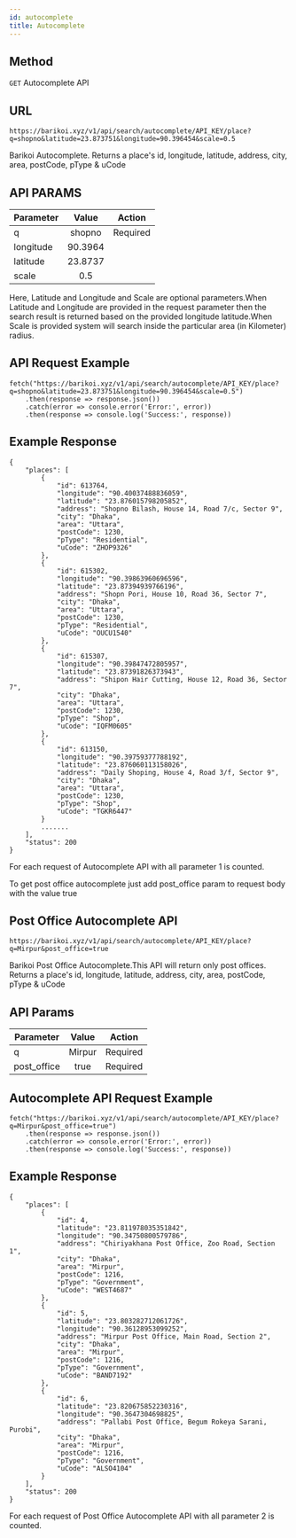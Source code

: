 ```yaml
---
id: autocomplete
title: Autocomplete
---
```


## Method
```GET``` Autocomplete API

## URL
```
https://barikoi.xyz/v1/api/search/autocomplete/API_KEY/place?q=shopno&latitude=23.873751&longitude=90.396454&scale=0.5
```
Barikoi Autocomplete. Returns a place's id, longitude, latitude, address, city, area, postCode, pType & uCode

## API PARAMS

| Parameter     | Value         | Action        |
| ------------- |:-------------:| ------------- | 
| q             | shopno        |  Required     |
| longitude     | 90.3964       |               |
| latitude      | 23.8737       |               |
| scale         | 0.5           |               |

Here, Latitude and Longitude and Scale are optional parameters.When Latitude and Longitude are provided in the request parameter then the search result is returned based on the provided longitude latitude.When Scale is provided system will search inside the particular area (in Kilometer) radius. 

## API Request Example

```Js
fetch("https://barikoi.xyz/v1/api/search/autocomplete/API_KEY/place?q=shopno&latitude=23.873751&longitude=90.396454&scale=0.5")
    .then(response => response.json())
    .catch(error => console.error('Error:', error))
    .then(response => console.log('Success:', response))
```

## Example Response
```
{
    "places": [
        {
            "id": 613764,
            "longitude": "90.40037488836059",
            "latitude": "23.876015798205852",
            "address": "Shopno Bilash, House 14, Road 7/c, Sector 9",
            "city": "Dhaka",
            "area": "Uttara",
            "postCode": 1230,
            "pType": "Residential",
            "uCode": "ZHOP9326"
        },
        {
            "id": 615302,
            "longitude": "90.39863960696596",
            "latitude": "23.87394939766196",
            "address": "Shopn Pori, House 10, Road 36, Sector 7",
            "city": "Dhaka",
            "area": "Uttara",
            "postCode": 1230,
            "pType": "Residential",
            "uCode": "OUCU1540"
        },
        {
            "id": 615307,
            "longitude": "90.39847472805957",
            "latitude": "23.87391826373943",
            "address": "Shipon Hair Cutting, House 12, Road 36, Sector 7",
            "city": "Dhaka",
            "area": "Uttara",
            "postCode": 1230,
            "pType": "Shop",
            "uCode": "IQFM0605"
        },
        {
            "id": 613150,
            "longitude": "90.39759377788192",
            "latitude": "23.876060113158026",
            "address": "Daily Shoping, House 4, Road 3/f, Sector 9",
            "city": "Dhaka",
            "area": "Uttara",
            "postCode": 1230,
            "pType": "Shop",
            "uCode": "TGKR6447"
        }
        .......
    ],
    "status": 200
}
```
For each request of Autocomplete API with all parameter 1 is counted.

To get post office autocomplete just add post_office param to request body with the value true

## Post Office Autocomplete API
```
https://barikoi.xyz/v1/api/search/autocomplete/API_KEY/place?q=Mirpur&post_office=true
```
Barikoi Post Office Autocomplete.This API will return only post offices. Returns a place's id, longitude, latitude, address, city, area, postCode, pType & uCode

## API Params

| Parameter     | Value         | Action        |
| ------------- |:-------------:| ------------- |
| q             | Mirpur        |  Required     |
| post_office   | true          |  Required     | 

## Autocomplete API Request Example

``` Js
fetch("https://barikoi.xyz/v1/api/search/autocomplete/API_KEY/place?q=Mirpur&post_office=true")
    .then(response => response.json())
    .catch(error => console.error('Error:', error))
    .then(response => console.log('Success:', response))
```
## Example Response
```
{
    "places": [
        {
            "id": 4,
            "latitude": "23.811978035351842",
            "longitude": "90.34750800579786",
            "address": "Chiriyakhana Post Office, Zoo Road, Section 1",
            "city": "Dhaka",
            "area": "Mirpur",
            "postCode": 1216,
            "pType": "Government",
            "uCode": "WEST4687"
        },
        {
            "id": 5,
            "latitude": "23.803282712061726",
            "longitude": "90.36128953099252",
            "address": "Mirpur Post Office, Main Road, Section 2",
            "city": "Dhaka",
            "area": "Mirpur",
            "postCode": 1216,
            "pType": "Government",
            "uCode": "BAND7192"
        },
        {
            "id": 6,
            "latitude": "23.820675852230316",
            "longitude": "90.3647304698825",
            "address": "Pallabi Post Office, Begum Rokeya Sarani, Purobi",
            "city": "Dhaka",
            "area": "Mirpur",
            "postCode": 1216,
            "pType": "Government",
            "uCode": "ALSO4104"
        }
    ],
    "status": 200
}       
```
For each request of Post Office Autocomplete API with all parameter 2 is counted.